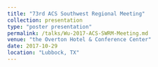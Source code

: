 ```yaml
---
title: "73rd ACS Southwest Regional Meeting"
collection: presentation
type: "poster presentation"
permalink: /talks/Wu-2017-ACS-SWRM-Meeting.md
venue: "the Overton Hotel & Conference Center"
date: 2017-10-29
location: "Lubbock, TX"
---
```

